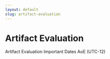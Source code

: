 ```yaml
---
layout: default
slug: artifact-evaluation
---
```

<div class="row">
 <div class="col-md-8" markdown="1">

# Artifact Evaluation
</div>
<div id="dates" class="col-md-4">
    <div class="panel panel-primary" style="position: fixed;">
      <div class="panel-heading">
        <div class="panel-title">
           Artifact Evaluation Important Dates  <span class="pull-right"> 
                                <span class="glyphicon glyphicon-globe"></span>
                                <span class="glyphicon glyphicon-time"></span>
                                AoE (UTC-12)
                              </span> <br /></div>
      </div>
      <table class="table table-hover important-dates-in-sidebar">
      <tbody>
     <!--  <tr>
      <td>  2018 <br /></td>
      </tr>
      <tr>
       <td> 2018 <br /></td>
      </tr>
      <tr>
       <td> 2018 <br /></td>
      </tr> -->      
   </tbody>
   </table>  
  </div>
 </div>
</div>


